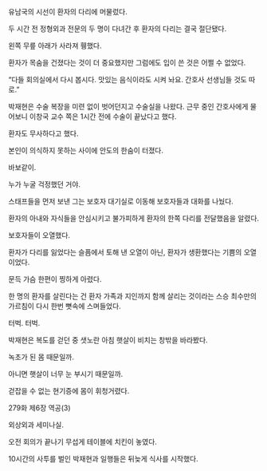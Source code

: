 유남국의 시선이 환자의 다리에 머물렀다.

두 시간 전 정형외과 전문의 두 명이 다녀간 후 환자의 다리는 결국 절단됐다.

왼쪽 무릎 아래가 사라져 휑했다.

환자가 목숨을 건졌다는 것이 더 중요했지만 그럼에도 입이 쓴 것은 어쩔 수 없었다.

“다들 회의실에서 다시 봅시다. 맛있는 음식이라도 시켜 놔요. 간호사 선생님들 것도 따로.”

박재현은 수술 복장을 미련 없이 벗어던지고 수술실을 나왔다. 근무 중인 간호사에게 물어보니 이창국 교수 쪽은 1시간 전에 수술이 끝났다고 했다.

환자도 무사하다고 했다.

본인이 의식하지 못하는 사이에 안도의 한숨이 터졌다.

바보같이.

누가 누굴 걱정했던 거야.

스태프들을 먼저 보낸 그는 보호자 대기실로 이동해 보호자들과 대화를 나눴다.

환자의 아내와 자식들을 안심시키고 불가피하게 환자의 한쪽 다리를 전달했음을 알렸다.

보호자들이 오열했다.

환자가 다리를 잃었다는 슬픔에서 토해 낸 오열이 아닌, 환자가 생환했다는 기쁨의 오열이었다.

문득 가슴 한편이 찡하게 아렸다.

한 명의 환자를 살린다는 건 환자 가족과 지인까지 함께 살리는 것이라는 스승 최수만의 가르침이 다시 한번 뼛속에 스며들었다.

터벅. 터벅.

박재현은 복도를 걷던 중 샛노란 아침 햇살이 비치는 창밖을 바라봤다.

녹초가 된 몸 때문일까.

아니면 햇살이 너무 눈 부시기 때문일까.

걷잡을 수 없는 현기증에 몸이 휘청거렸다.

279화 제6장 역공(3)

외상외과 세미나실.

오전 회의가 끝나기 무섭게 테이블에 치킨이 놓였다.

10시간의 사투를 벌인 박재현과 일행들은 뒤늦게 식사를 시작했다.